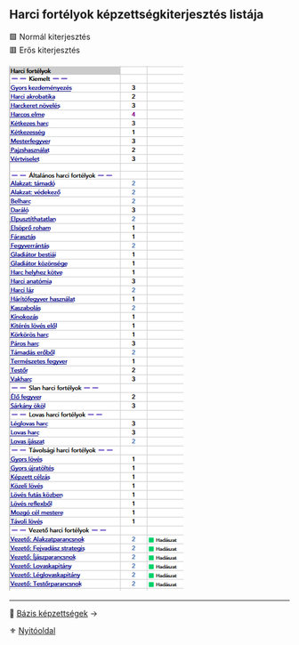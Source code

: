 ## Harci fortélyok képzettségkiterjesztés listája

🟩 Normál kiterjesztés\
🟥 Erős kiterjesztés

![](images/038_harci_fortelyok_kiterjeszteslistaja.png)

---

🔗 [Bázis képzettségek](039_bazis_kepzettsegek.md) →

⚜️ [Nyitóoldal](start.md#3-k%C3%A9pzetts%C3%A9grendszer-)

